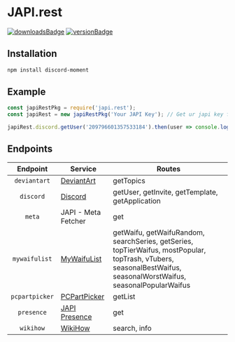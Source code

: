 # JAPI.rest

[![downloadsBadge](https://img.shields.io/npm/dt/japi.rest?style=for-the-badge)](https://npmjs.com/japi.rest)
[![versionBadge](https://img.shields.io/npm/v/japi.rest?style=for-the-badge)](https://npmjs.com/japi.rest)

## Installation

```bash
npm install discord-moment
```

## Example

```js
const japiRestPkg = require('japi.rest');
const japiRest = new japiRestPkg('Your JAPI Key'); // Get ur japi key from https://key.japi.rest

japiRest.discord.getUser('209796601357533184').then(user => console.log(user));

```

## Endpoints

| Endpoint      | Service                      | Routes                       |
|:-------------:|------------------------------|------------------------------|
| `deviantart` | [DeviantArt](https://www.deviantart.com/) | getTopics |
| `discord` | [Discord](https://discord.com/) | getUser, getInvite, getTemplate, getApplication |
| `meta` | JAPI - Meta Fetcher | get |
| `mywaifulist` | [MyWaifuList](https://mywaifulist.moe/) | getWaifu, getWaifuRandom, searchSeries, getSeries, topTierWaifus, mostPopular, topTrash, vTubers, seasonalBestWaifus, seasonalWorstWaifus, seasonalPopularWaifus |  
| `pcpartpicker` | [PCPartPicker](https://pcpartpicker.com/) | getList |
| `presence` | [JAPI Presence](https://docs.japi.rest/#japi-presence) | get |
| `wikihow` | [WikiHow](https://wikihow.com/) | search, info |
